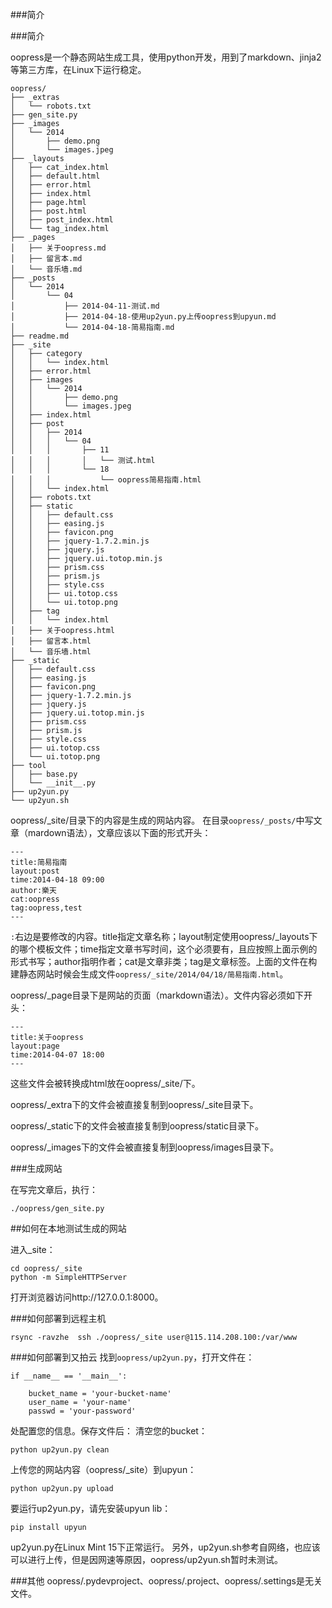 ###简介

###简介

oopress是一个静态网站生成工具，使用python开发，用到了markdown、jinja2等第三方库，在Linux下运行稳定。

    oopress/
    ├── _extras
    │   └── robots.txt
    ├── gen_site.py
    ├── _images
    │   └── 2014
    │       ├── demo.png
    │       └── images.jpeg
    ├── _layouts
    │   ├── cat_index.html
    │   ├── default.html
    │   ├── error.html
    │   ├── index.html
    │   ├── page.html
    │   ├── post.html
    │   ├── post_index.html
    │   └── tag_index.html
    ├── _pages
    │   ├── 关于oopress.md
    │   ├── 留言本.md
    │   └── 音乐墙.md
    ├── _posts
    │   └── 2014
    │       └── 04
    │           ├── 2014-04-11-测试.md
    │           ├── 2014-04-18-使用up2yun.py上传oopress到upyun.md
    │           └── 2014-04-18-简易指南.md
    ├── readme.md
    ├── _site
    │   ├── category
    │   │   └── index.html
    │   ├── error.html
    │   ├── images
    │   │   └── 2014
    │   │       ├── demo.png
    │   │       └── images.jpeg
    │   ├── index.html
    │   ├── post
    │   │   ├── 2014
    │   │   │   └── 04
    │   │   │       ├── 11
    │   │   │       │   └── 测试.html
    │   │   │       └── 18
    │   │   │           └── oopress简易指南.html
    │   │   └── index.html
    │   ├── robots.txt
    │   ├── static
    │   │   ├── default.css
    │   │   ├── easing.js
    │   │   ├── favicon.png
    │   │   ├── jquery-1.7.2.min.js
    │   │   ├── jquery.js
    │   │   ├── jquery.ui.totop.min.js
    │   │   ├── prism.css
    │   │   ├── prism.js
    │   │   ├── style.css
    │   │   ├── ui.totop.css
    │   │   └── ui.totop.png
    │   ├── tag
    │   │   └── index.html
    │   ├── 关于oopress.html
    │   ├── 留言本.html
    │   └── 音乐墙.html
    ├── _static
    │   ├── default.css
    │   ├── easing.js
    │   ├── favicon.png
    │   ├── jquery-1.7.2.min.js
    │   ├── jquery.js
    │   ├── jquery.ui.totop.min.js
    │   ├── prism.css
    │   ├── prism.js
    │   ├── style.css
    │   ├── ui.totop.css
    │   └── ui.totop.png
    ├── tool
    │   ├── base.py
    │   └── __init__.py
    ├── up2yun.py
    └── up2yun.sh



oopress/_site/目录下的内容是生成的网站内容。
在目录`oopress/_posts/`中写文章（mardown语法），文章应该以下面的形式开头：

<pre><code>---
title:简易指南
layout:post
time:2014-04-18 09:00
author:樂天
cat:oopress
tag:oopress,test
---</code></pre>


`:`右边是要修改的内容。title指定文章名称；layout制定使用oopress/_layouts下的哪个模板文件；time指定文章书写时间，这个必须要有，且应按照上面示例的形式书写；author指明作者；cat是文章非类；tag是文章标签。上面的文件在构建静态网站时候会生成文件`oopress/_site/2014/04/18/简易指南.html`。

oopress/_page目录下是网站的页面（markdown语法）。文件内容必须如下开头：

<pre><code>---
title:关于oopress
layout:page
time:2014-04-07 18:00
---</code></pre>
这些文件会被转换成html放在oopress/_site/下。


oopress/_extra下的文件会被直接复制到oopress/_site目录下。


oopress/_static下的文件会被直接复制到oopress/static目录下。


oopress/_images下的文件会被直接复制到oopress/images目录下。

###生成网站

<!--more-->

在写完文章后，执行：

    ./oopress/gen_site.py

##如何在本地测试生成的网站

进入_site：

    cd oopress/_site
    python -m SimpleHTTPServer

打开浏览器访问http://127.0.0.1:8000。

###如何部署到远程主机

    rsync -ravzhe  ssh ./oopress/_site user@115.114.208.100:/var/www

###如何部署到又拍云
找到`oopress/up2yun.py`，打开文件在：

    if __name__ == '__main__':
        
        bucket_name = 'your-bucket-name'
        user_name = 'your-name'
        passwd = 'your-password'

处配置您的信息。保存文件后：
清空您的bucket：

    python up2yun.py clean

上传您的网站内容（oopress/_site）到upyun：

    python up2yun.py upload

要运行up2yun.py，请先安装upyun lib：

	pip install upyun

up2yun.py在Linux Mint 15下正常运行。
另外，up2yun.sh参考自网络，也应该可以进行上传，但是因网速等原因，oopress/up2yun.sh暂时未测试。



###其他
oopress/.pydevproject、oopress/.project、oopress/.settings是无关文件。

